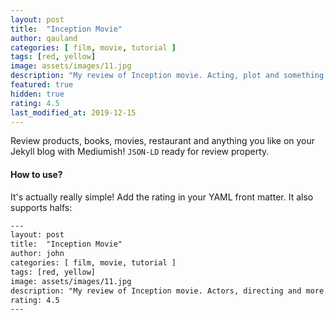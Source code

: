 ```yaml
---
layout: post
title:  "Inception Movie"
author: qauland
categories: [ film, movie, tutorial ]
tags: [red, yellow]
image: assets/images/11.jpg
description: "My review of Inception movie. Acting, plot and something else in this short description."
featured: true
hidden: true
rating: 4.5
last_modified_at: 2019-12-15
---
```


Review products, books, movies, restaurant and anything you like on your Jekyll blog with Mediumish! `JSON-LD` ready for review property.

#### How to use?

It's actually really simple! Add the rating in your YAML front matter. It also supports halfs:

```html
---
layout: post
title:  "Inception Movie"
author: john
categories: [ film, movie, tutorial ]
tags: [red, yellow]
image: assets/images/11.jpg
description: "My review of Inception movie. Actors, directing and more."
rating: 4.5
---
```
